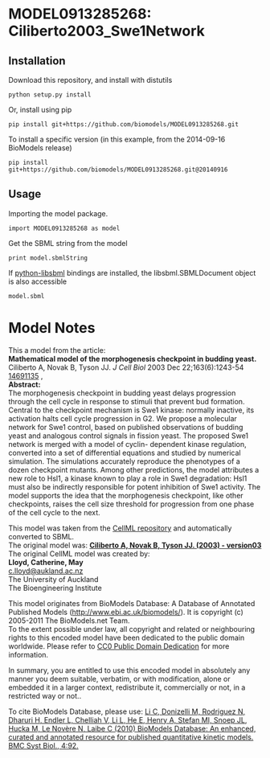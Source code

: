 # MODEL0913285268: Ciliberto2003_Swe1Network

## Installation

Download this repository, and install with distutils

`python setup.py install`

Or, install using pip

`pip install git+https://github.com/biomodels/MODEL0913285268.git`

To install a specific version (in this example, from the 2014-09-16 BioModels release)

`pip install git+https://github.com/biomodels/MODEL0913285268.git@20140916`

## Usage

Importing the model package.

`import MODEL0913285268 as model`

Get the SBML string from the model

`print model.sbmlString`

If [python-libsbml](https://pypi.python.org/pypi/python-libsbml) bindings are
installed, the libsbml.SBMLDocument object is also accessible

`model.sbml`


# Model Notes


This a model from the article:  
**Mathematical model of the morphogenesis checkpoint in budding yeast.**   
Ciliberto A, Novak B, Tyson JJ. _J Cell Biol_ 2003 Dec 22;163(6):1243-54
[14691135](http://www.ncbi.nlm.nih.gov/pubmed/14691135) ,  
**Abstract:**   
The morphogenesis checkpoint in budding yeast delays progression through the
cell cycle in response to stimuli that prevent bud formation. Central to the
checkpoint mechanism is Swe1 kinase: normally inactive, its activation halts
cell cycle progression in G2. We propose a molecular network for Swe1 control,
based on published observations of budding yeast and analogous control signals
in fission yeast. The proposed Swe1 network is merged with a model of cyclin-
dependent kinase regulation, converted into a set of differential equations
and studied by numerical simulation. The simulations accurately reproduce the
phenotypes of a dozen checkpoint mutants. Among other predictions, the model
attributes a new role to Hsl1, a kinase known to play a role in Swe1
degradation: Hsl1 must also be indirectly responsible for potent inhibition of
Swe1 activity. The model supports the idea that the morphogenesis checkpoint,
like other checkpoints, raises the cell size threshold for progression from
one phase of the cell cycle to the next.

This model was taken from the [CellML
repository](http://www.cellml.org/models) and automatically converted to SBML.  
The original model was: [ **Ciliberto A, Novak B, Tyson JJ. (2003) -
version03**
](http://www.cellml.org/models/ciliberto_novak_tyson_2003_version03)  
The original CellML model was created by:  
**Lloyd, Catherine, May**   
c.lloyd@aukland.ac.nz  
The University of Auckland  
The Bioengineering Institute  

This model originates from BioModels Database: A Database of Annotated
Published Models (http://www.ebi.ac.uk/biomodels/). It is copyright (c)
2005-2011 The BioModels.net Team.  
To the extent possible under law, all copyright and related or neighbouring
rights to this encoded model have been dedicated to the public domain
worldwide. Please refer to [CC0 Public Domain
Dedication](http://creativecommons.org/publicdomain/zero/1.0/) for more
information.

In summary, you are entitled to use this encoded model in absolutely any
manner you deem suitable, verbatim, or with modification, alone or embedded it
in a larger context, redistribute it, commercially or not, in a restricted way
or not..  
  
To cite BioModels Database, please use: [Li C, Donizelli M, Rodriguez N,
Dharuri H, Endler L, Chelliah V, Li L, He E, Henry A, Stefan MI, Snoep JL,
Hucka M, Le Novère N, Laibe C (2010) BioModels Database: An enhanced, curated
and annotated resource for published quantitative kinetic models. BMC Syst
Biol., 4:92.](http://www.ncbi.nlm.nih.gov/pubmed/20587024)


